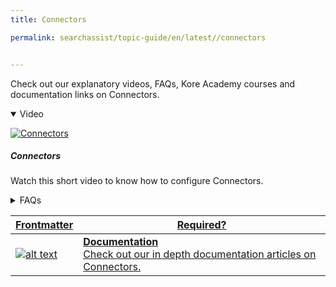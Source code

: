 ```yaml
---
title: Connectors

permalink: searchassist/topic-guide/en/latest//connectors


---
```

<!--#### Topic Guide
###### Connectors-->

  Check out our explanatory videos, FAQs, Kore Academy courses and documentation links on Connectors.

<details class="introduction-video" open>
  <summary>Video
  </summary>
  
   [![Connectors](images/VideoCoverImage.png)](https://player.vimeo.com/video/751566851?h=74f63c174d&amp)

  ##### Connectors
  Watch this short video to know how to configure Connectors.

</details>

<details>
  <summary>FAQs
  </summary>

  <a class="doc-link" target="_blank" href="https://docs.kore.ai/searchassist/manage-content-sources/connectors/introduction-to-connectors/">
 
  What are Connectors ?

</a>

 <a class="doc-link" target="_blank" href="https://docs.kore.ai/searchassist/manage-content-sources/connectors/introduction-to-connectors/">
 
  How to ingest content and synchronize Connectors?

</a>
 
  
</details>

<a class="doc-link" target="_blank" href="https://docs.kore.ai/searchassist/manage-content-sources/connectors/introduction-to-connectors/">
 
| Frontmatter | Required? |
|-------------|-------------|
| ![alt text](images/SA_Documentation.svg "Title") | **Documentation**  <br /> Check out our in depth documentation articles on Connectors. |  


</a>
